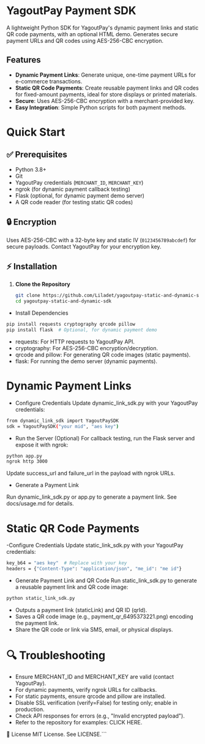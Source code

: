 # YagoutPay Payment SDK

A lightweight Python SDK for YagoutPay's dynamic payment links and static QR code payments, with an optional HTML demo. Generates secure payment URLs and QR codes using AES-256-CBC encryption.

## Features

- **Dynamic Payment Links**: Generate unique, one-time payment URLs for e-commerce transactions.
- **Static QR Code Payments**: Create reusable payment links and QR codes for fixed-amount payments, ideal for store displays or printed materials.
- **Secure**: Uses AES-256-CBC encryption with a merchant-provided key.
- **Easy Integration**: Simple Python scripts for both payment methods.

# Quick Start

## ✅ Prerequisites

- Python 3.8+
- Git
- YagoutPay credentials (`MERCHANT_ID`, `MERCHANT_KEY`)
- ngrok (for dynamic payment callback testing)
- Flask (optional, for dynamic payment demo server)
- A QR code reader (for testing static QR codes)

## 🔒 Encryption

Uses AES-256-CBC with a 32-byte key and static IV (`0123456789abcdef`) for secure payloads. Contact YagoutPay for your encryption key.

## ⚡ Installation

1. **Clone the Repository**

   ```bash
   git clone https://github.com/Liladet/yagoutpay-static-and-dynamic-sdk.git
   cd yagoutpay-static-and-dynamic-sdk


- Install Dependencies
```bash
pip install requests cryptography qrcode pillow
pip install flask  # Optional, for dynamic payment demo
```

- requests: For HTTP requests to YagoutPay API.
- cryptography: For AES-256-CBC encryption/decryption.
- qrcode and pillow: For generating QR code images (static payments).
- flask: For running the demo server (dynamic payments).



# Dynamic Payment Links

- Configure Credentials
 Update dynamic_link_sdk.py with your YagoutPay credentials:
```bash
from dynamic_link_sdk import YagoutPaySDK
sdk = YagoutPaySDK("your mid", "aes key")
```

- Run the Server (Optional)
 For callback testing, run the Flask server and expose it with ngrok:
```bash
python app.py
ngrok http 3000
```
Update success_url and failure_url in the payload with ngrok URLs.

- Generate a Payment Link
  
Run dynamic_link_sdk.py or app.py to generate a payment link. See docs/usage.md for details.


# Static QR Code Payments

-Configure Credentials
 Update static_link_sdk.py with your YagoutPay credentials:
 ```bash
key_b64 = "aes key"  # Replace with your key
headers = {"Content-Type": "application/json", "me_id": "me id"}
```

- Generate Payment Link and QR Code
 Run static_link_sdk.py to generate a reusable payment link and QR code image:
```bash
python static_link_sdk.py
```

- Outputs a payment link (staticLink) and QR ID (qrId).
- Saves a QR code image (e.g., payment_qr_6495373221.png) encoding the payment link.
- Share the QR code or link via SMS, email, or physical displays.

# 🔍 Troubleshooting

- Ensure MERCHANT_ID and MERCHANT_KEY are valid (contact YagoutPay).
- For dynamic payments, verify ngrok URLs for callbacks.
- For static payments, ensure qrcode and pillow are installed.
- Disable SSL verification (verify=False) for testing only; enable in production.
- Check API responses for errors (e.g., "Invalid encrypted payload").
- Refer to the repository for examples: CLICK HERE.

📄 License
MIT License. See LICENSE.```
